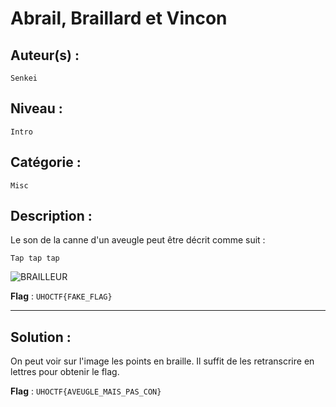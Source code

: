 # Abrail, Braillard et Vincon

## Auteur(s) :
`Senkei`

## Niveau :
`Intro`

## Catégorie :
`Misc`

## Description :
Le son de la canne d'un aveugle peut être décrit comme suit :

`Tap tap tap`

![BRAILLEUR](https://i.imgur.com/vdJOQXz.png)

**Flag** :  `UHOCTF{FAKE_FLAG}`

---

## Solution :

On peut voir sur l'image les points en braille. Il suffit de les retranscrire en lettres pour obtenir le flag.

**Flag** :  `UHOCTF{AVEUGLE_MAIS_PAS_CON}`